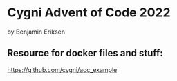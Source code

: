 # Cygni Advent of Code 2022
by Benjamin Eriksen 

## Resource for docker files and stuff: 
https://github.com/cygni/aoc_example
